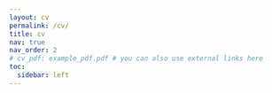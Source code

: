 ```yaml
---
layout: cv
permalink: /cv/
title: cv
nav: true
nav_order: 2
# cv_pdf: example_pdf.pdf # you can also use external links here
toc:
  sidebar: left
---
```

